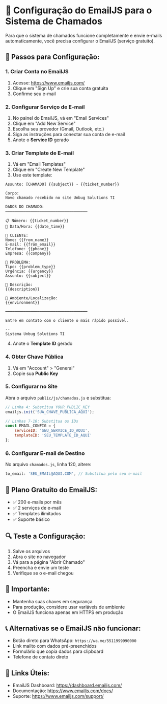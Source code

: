 # 📧 Configuração do EmailJS para o Sistema de Chamados

Para que o sistema de chamados funcione completamente e envie e-mails automaticamente, você precisa configurar o EmailJS (serviço gratuito).

## 🔧 Passos para Configuração:

### 1. Criar Conta no EmailJS
1. Acesse: https://www.emailjs.com/
2. Clique em "Sign Up" e crie sua conta gratuita
3. Confirme seu e-mail

### 2. Configurar Serviço de E-mail
1. No painel do EmailJS, vá em "Email Services"
2. Clique em "Add New Service"
3. Escolha seu provedor (Gmail, Outlook, etc.)
4. Siga as instruções para conectar sua conta de e-mail
5. Anote o **Service ID** gerado

### 3. Criar Template de E-mail
1. Vá em "Email Templates"
2. Clique em "Create New Template"
3. Use este template:

```
Assunto: [CHAMADO] {{subject}} - {{ticket_number}}

Corpo:
Novo chamado recebido no site Unbug Solutions TI

DADOS DO CHAMADO:
━━━━━━━━━━━━━━━━━━━━━━━━━━━━━━━━━━━━

📋 Número: {{ticket_number}}
📅 Data/Hora: {{date_time}}

👤 CLIENTE:
Nome: {{from_name}}
E-mail: {{from_email}}
Telefone: {{phone}}
Empresa: {{company}}

🔧 PROBLEMA:
Tipo: {{problem_type}}
Urgência: {{urgency}}
Assunto: {{subject}}

📝 Descrição:
{{description}}

🏢 Ambiente/Localização:
{{environment}}

━━━━━━━━━━━━━━━━━━━━━━━━━━━━━━━━━━━━

Entre em contato com o cliente o mais rápido possível.

--
Sistema Unbug Solutions TI
```

4. Anote o **Template ID** gerado

### 4. Obter Chave Pública
1. Vá em "Account" > "General"
2. Copie sua **Public Key**

### 5. Configurar no Site
Abra o arquivo `public/js/chamados.js` e substitua:

```javascript
// Linha 4: Substitua YOUR_PUBLIC_KEY
emailjs.init('SUA_CHAVE_PUBLICA_AQUI'); 

// Linhas 7-10: Substitua os IDs
const EMAIL_CONFIG = {
    serviceID: 'SEU_SERVICE_ID_AQUI',
    templateID: 'SEU_TEMPLATE_ID_AQUI'
};
```

### 6. Configurar E-mail de Destino
No arquivo `chamados.js`, linha 120, altere:
```javascript
to_email: 'SEU_EMAIL@AQUI.COM', // Substitua pelo seu e-mail
```

## 🎯 Plano Gratuito do EmailJS:
- ✅ 200 e-mails por mês
- ✅ 2 serviços de e-mail
- ✅ Templates ilimitados
- ✅ Suporte básico

## 🔍 Teste a Configuração:
1. Salve os arquivos
2. Abra o site no navegador
3. Vá para a página "Abrir Chamado"
4. Preencha e envie um teste
5. Verifique se o e-mail chegou

## 🚨 Importante:
- Mantenha suas chaves em segurança
- Para produção, considere usar variáveis de ambiente
- O EmailJS funciona apenas em HTTPS em produção

## 📞 Alternativas se o EmailJS não funcionar:
- Botão direto para WhatsApp: `https://wa.me/5511999990000`
- Link mailto com dados pré-preenchidos
- Formulário que copia dados para clipboard
- Telefone de contato direto

## 🔗 Links Úteis:
- EmailJS Dashboard: https://dashboard.emailjs.com/
- Documentação: https://www.emailjs.com/docs/
- Suporte: https://www.emailjs.com/support/
